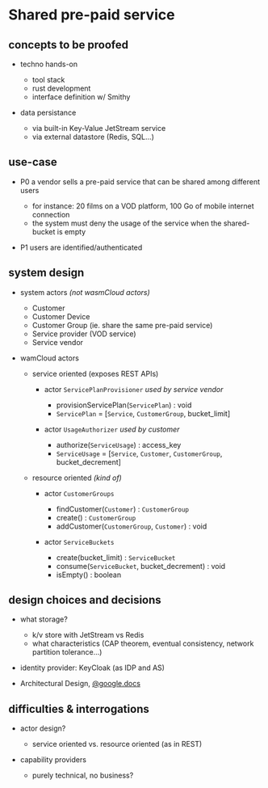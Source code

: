 # Shared pre-paid service

## concepts to be proofed

- techno hands-on
  - tool stack
  - rust development
  - interface definition w/ Smithy

- data persistance
  - via built-in Key-Value JetStream service
  - via external datastore (Redis, SQL...)

## use-case

- P0 a vendor sells a pre-paid service that can be shared among different users
  - for instance: 20 films on a VOD platform, 100 Go of mobile internet connection
  - the system must deny the usage of the service when the shared-bucket is empty

- P1 users are identified/authenticated

## system design

- system actors _(not wasmCloud actors)_
  - Customer
  - Customer Device
  - Customer Group (ie. share the same pre-paid service)
  - Service provider (VOD service) 
  - Service vendor

- wamCloud actors

  - service oriented (exposes REST APIs)

    - actor `ServicePlanProvisioner` _used by service vendor_
      - provisionServicePlan(`ServicePlan`) : void
      - `ServicePlan` = [`Service`, `CustomerGroup`, bucket_limit]

    - actor `UsageAuthorizer` _used by customer_
      - authorize(`ServiceUsage`) : access_key
      - `ServiceUsage` = [`Service`, `Customer`, `CustomerGroup`, bucket_decrement]

  - resource oriented _(kind of)_

    - actor `CustomerGroups`
      - findCustomer(`Customer`) : `CustomerGroup`
      - create() : `CustomerGroup`
      - addCustomer(`CustomerGroup`, `Customer`) : void

    - actor `ServiceBuckets`
      - create(bucket_limit) : `ServiceBucket`
      - consume(`ServiceBucket`, bucket_decrement) : void
      - isEmpty() : boolean

## design choices and decisions

- what storage?
  - k/v store with JetStream vs Redis
  - what characteristics (CAP theorem, eventual consistency, network partition tolerance...)

- identity provider: KeyCloak (as IDP and AS)

- Architectural Design,  [@google.docs](https://docs.google.com/document/d/1JHDyaO7ADll3XT4_SpXqbtzFyrjXTKAqbfI1LwtlQ6E/edit#)

## difficulties & interrogations

- actor design?
  - service oriented vs. resource oriented (as in REST)

- capability providers
  - purely technical, no business?
